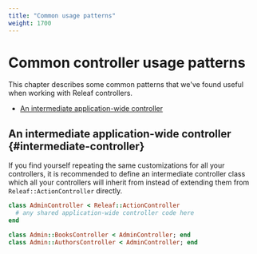 ```yaml
---
title: "Common usage patterns"
weight: 1700
---
```


# Common controller usage patterns

This chapter describes some common patterns that we've found useful when working with Releaf controllers.

* [An intermediate application-wide controller](#intermediate-controller)

## An intermediate application-wide controller {#intermediate-controller}

If you find yourself repeating the same customizations for all your controllers, it is recommended to define an intermediate controller class which all your controllers will inherit from instead of extending them from `Releaf::ActionController` directly.

```ruby
class AdminController < Releaf::ActionController
  # any shared application-wide controller code here
end

class Admin::BooksController < AdminController; end
class Admin::AuthorsController < AdminController; end
```

